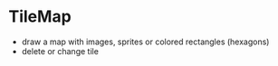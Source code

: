 # TileMap

- draw a map with images, sprites or colored rectangles (hexagons)
- delete or change tile

